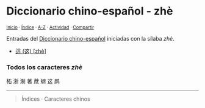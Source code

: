 # Diccionario chino-español - zhè
<sup>[Inicio](../index.md) · [Índice](../indices/chino-espanol.md#sílaba-zhe) · [A-Z](../indices/alfabetico.md) · [Actividad](../indices/actividad.md) · [Compartir](https://x.com/intent/tweet?text=Entradas%20del%20Diccionario%20chino-espa%C3%B1ol%20iniciadas%20con%20la%20s%C3%ADlaba%20%C2%ABzh%C3%A8%C2%BB.%0A%E2%86%92%20https%3A%2F%2Fjucardus.github.io%2Findices%2Fchino-espanol-zhe4.html%0A%0A%23chn_espnl_jucardus%20%23indcs_jucardus%0A%40jucardus)</sup>

Entradas del [Diccionario chino-español](../indices/chino-espanol.md#sílaba-zhe) iniciadas con la sílaba _zhè_.

* [這 (这) [zhè]](../contenido/z/h/e/zhe4-36889.md)

### Todos los caracteres _zhè_

柘 浙 淛 著 蔗 蟅 这 鹧

---
> Índices · Caracteres chinos
